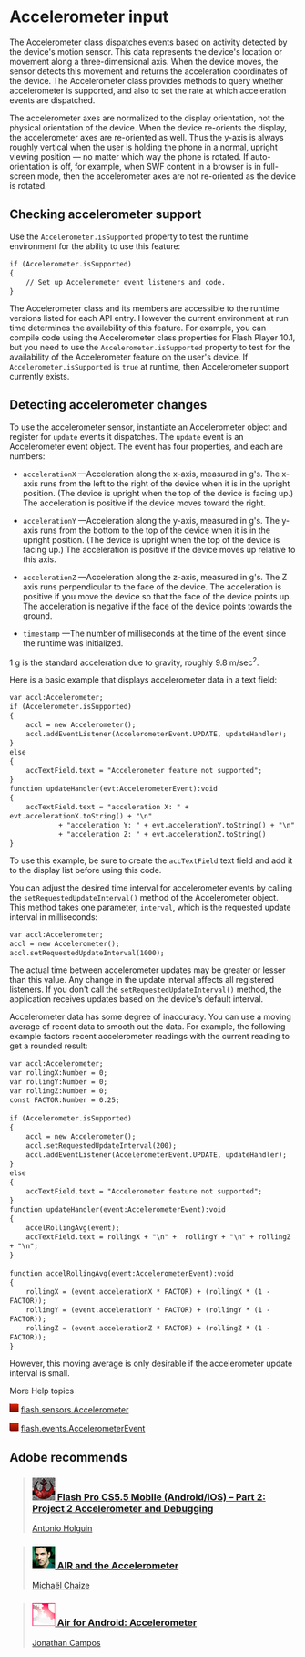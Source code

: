 # Accelerometer input

The Accelerometer class dispatches events based on activity detected by the
device's motion sensor. This data represents the device's location or movement
along a three-dimensional axis. When the device moves, the sensor detects this
movement and returns the acceleration coordinates of the device. The
Accelerometer class provides methods to query whether accelerometer is
supported, and also to set the rate at which acceleration events are dispatched.

The accelerometer axes are normalized to the display orientation, not the
physical orientation of the device. When the device re-orients the display, the
accelerometer axes are re-oriented as well. Thus the y-axis is always roughly
vertical when the user is holding the phone in a normal, upright viewing
position — no matter which way the phone is rotated. If auto-orientation is off,
for example, when SWF content in a browser is in full-screen mode, then the
accelerometer axes are not re-oriented as the device is rotated.

## Checking accelerometer support

Use the `Accelerometer.isSupported` property to test the runtime environment for
the ability to use this feature:

    if (Accelerometer.isSupported)
    {
    	// Set up Accelerometer event listeners and code.
    }

The Accelerometer class and its members are accessible to the runtime versions
listed for each API entry. However the current environment at run time
determines the availability of this feature. For example, you can compile code
using the Accelerometer class properties for Flash Player 10.1, but you need to
use the `Accelerometer.isSupported` property to test for the availability of the
Accelerometer feature on the user's device. If `Accelerometer.isSupported` is
`true` at runtime, then Accelerometer support currently exists.

## Detecting accelerometer changes

To use the accelerometer sensor, instantiate an Accelerometer object and
register for `update` events it dispatches. The `update` event is an
Accelerometer event object. The event has four properties, and each are numbers:

- `accelerationX` —Acceleration along the x-axis, measured in g's. The x-axis
  runs from the left to the right of the device when it is in the upright
  position. (The device is upright when the top of the device is facing up.) The
  acceleration is positive if the device moves toward the right.

- `accelerationY` —Acceleration along the y-axis, measured in g's. The y-axis
  runs from the bottom to the top of the device when it is in the upright
  position. (The device is upright when the top of the device is facing up.) The
  acceleration is positive if the device moves up relative to this axis.

- `accelerationZ` —Acceleration along the z-axis, measured in g's. The Z axis
  runs perpendicular to the face of the device. The acceleration is positive if
  you move the device so that the face of the device points up. The acceleration
  is negative if the face of the device points towards the ground.

- `timestamp` —The number of milliseconds at the time of the event since the
  runtime was initialized.

1 g is the standard acceleration due to gravity, roughly 9.8 m/sec<sup>2</sup>.

Here is a basic example that displays accelerometer data in a text field:

    var accl:Accelerometer;
    if (Accelerometer.isSupported)
    {
    	accl = new Accelerometer();
    	accl.addEventListener(AccelerometerEvent.UPDATE, updateHandler);
    }
    else
    {
    	accTextField.text = "Accelerometer feature not supported";
    }
    function updateHandler(evt:AccelerometerEvent):void
    {
    	accTextField.text = "acceleration X: " + evt.accelerationX.toString() + "\n"
    			+ "acceleration Y: " + evt.accelerationY.toString() + "\n"
    			+ "acceleration Z: " + evt.accelerationZ.toString()
    }

To use this example, be sure to create the `accTextField` text field and add it
to the display list before using this code.

You can adjust the desired time interval for accelerometer events by calling the
`setRequestedUpdateInterval()` method of the Accelerometer object. This method
takes one parameter, `interval`, which is the requested update interval in
milliseconds:

    var accl:Accelerometer;
    accl = new Accelerometer();
    accl.setRequestedUpdateInterval(1000);

The actual time between accelerometer updates may be greater or lesser than this
value. Any change in the update interval affects all registered listeners. If
you don't call the `setRequestedUpdateInterval()` method, the application
receives updates based on the device's default interval.

Accelerometer data has some degree of inaccuracy. You can use a moving average
of recent data to smooth out the data. For example, the following example
factors recent accelerometer readings with the current reading to get a rounded
result:

    var accl:Accelerometer;
    var rollingX:Number = 0;
    var rollingY:Number = 0;
    var rollingZ:Number = 0;
    const FACTOR:Number = 0.25;

    if (Accelerometer.isSupported)
    {
    	accl = new Accelerometer();
    	accl.setRequestedUpdateInterval(200);
    	accl.addEventListener(AccelerometerEvent.UPDATE, updateHandler);
    }
    else
    {
    	accTextField.text = "Accelerometer feature not supported";
    }
    function updateHandler(event:AccelerometerEvent):void
    {
    	accelRollingAvg(event);
    	accTextField.text = rollingX + "\n" +  rollingY + "\n" + rollingZ + "\n";
    }

    function accelRollingAvg(event:AccelerometerEvent):void
    {
    	rollingX = (event.accelerationX * FACTOR) + (rollingX * (1 - FACTOR));
    	rollingY = (event.accelerationY * FACTOR) + (rollingY * (1 - FACTOR));
    	rollingZ = (event.accelerationZ * FACTOR) + (rollingZ * (1 - FACTOR));
    }

However, this moving average is only desirable if the accelerometer update
interval is small.

More Help topics

![](../img/flashplatformLinkIndicator.png)
[flash.sensors.Accelerometer](https://help.adobe.com/en_US/FlashPlatform/reference/actionscript/3/flash/sensors/Accelerometer.html)

![](../img/flashplatformLinkIndicator.png)
[flash.events.AccelerometerEvent](https://help.adobe.com/en_US/FlashPlatform/reference/actionscript/3/flash/events/AccelerometerEvent.html)

## Adobe recommends

> <h3 id="flash-pro-cs5.5-mobile-androidios-part-2-project-2-accelerometer-and-debugging"><a href="http://goo.gl/0GkPa"><img src="../img/antonio_holguin.png" /> Flash Pro CS5.5 Mobile (Android/iOS) – Part 2: Project 2 Accelerometer and Debugging</a></h3>
> <a href="http://goo.gl/oTba7">Antonio Holguin</a>

>  <h3 id="air-and-the-accelerometer"><a href="http://goo.gl/eHe2T"><img src="../img/michael_chaize.png" /> AIR and the Accelerometer</a></h3>
> <a href="http://www.riagora.com/">Michaël Chaize</a>

> <h3 id="air-for-android-accelerometer"><a href="http://goo.gl/X224z"><img src="../img/jon_campos.png" /> Air for Android: Accelerometer</a></h3>
> <a href="http://www.unitedmindset.com/jonbcampos/">Jonathan Campos</a>
